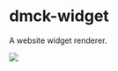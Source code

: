 # dmck-widget
A website widget renderer.


[![](https://data.jsdelivr.com/v1/package/npm/dmck-widget/badge)](https://www.jsdelivr.com/package/npm/dmck-widget)
